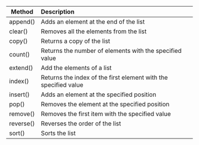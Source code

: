 
| Method | Description |
|---|:---|
|append() | Adds an element at the end of the list |
|clear() | Removes all the elements from the list |
|copy() | Returns a copy of the list |
|count() | Returns the number of elements with the specified value |
|extend() | Add the elements of a list | (or any iterable), to the end of the current list |
|index() | Returns the index of the first element with the specified value |
|insert() | Adds an element at the specified position |
|pop() | Removes the element at the specified position |
|remove() | Removes the first item with the specified value |
|reverse() | Reverses the order of the list |
|sort() | Sorts the list |

